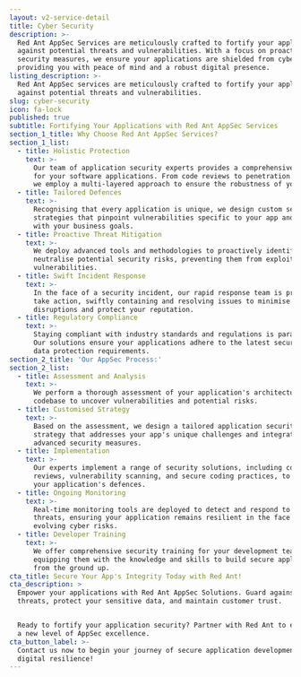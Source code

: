 ```yaml
---
layout: v2-service-detail
title: Cyber Security
description: >-
  Red Ant AppSec Services are meticulously crafted to fortify your applications
  against potential threats and vulnerabilities. With a focus on proactive
  security measures, we ensure your applications are shielded from cyber risks,
  providing you with peace of mind and a robust digital presence.
listing_description: >-
  Red Ant AppSec services are meticulously crafted to fortify your applications
  against potential threats and vulnerabilities.
slug: cyber-security
icon: fa-lock
published: true
subtitle: Fortifying Your Applications with Red Ant AppSec Services
section_1_title: Why Choose Red Ant AppSec Services?
section_1_list:
  - title: Holistic Protection
    text: >-
      Our team of application security experts provides a comprehensive shield
      for your software applications. From code reviews to penetration testing,
      we employ a multi-layered approach to ensure the robustness of your apps.
  - title: Tailored Defences
    text: >-
      Recognising that every application is unique, we design custom security
      strategies that pinpoint vulnerabilities specific to your app and align
      with your business goals.
  - title: Proactive Threat Mitigation
    text: >-
      We deploy advanced tools and methodologies to proactively identify and
      neutralise potential security risks, preventing them from exploiting
      vulnerabilities.
  - title: Swift Incident Response
    text: >-
      In the face of a security incident, our rapid response team is primed to
      take action, swiftly containing and resolving issues to minimise
      disruptions and protect your reputation.
  - title: Regulatory Compliance
    text: >-
      Staying compliant with industry standards and regulations is paramount.
      Our solutions ensure your applications adhere to the latest security and
      data protection requirements.
section_2_title: 'Our AppSec Process:'
section_2_list:
  - title: Assessment and Analysis
    text: >-
      We perform a thorough assessment of your application's architecture and
      codebase to uncover vulnerabilities and potential risks.
  - title: Customised Strategy
    text: >-
      Based on the assessment, we design a tailored application security
      strategy that addresses your app's unique challenges and integrates
      advanced security measures.
  - title: Implementation
    text: >-
      Our experts implement a range of security solutions, including code
      reviews, vulnerability scanning, and secure coding practices, to fortify
      your application's defences.
  - title: Ongoing Monitoring
    text: >-
      Real-time monitoring tools are deployed to detect and respond to emerging
      threats, ensuring your application remains resilient in the face of
      evolving cyber risks.
  - title: Developer Training
    text: >-
      We offer comprehensive security training for your development team,
      equipping them with the knowledge and skills to build secure applications
      from the ground up.
cta_title: Secure Your App's Integrity Today with Red Ant!
cta_description: >
  Empower your applications with Red Ant AppSec Solutions. Guard against cyber
  threats, protect your sensitive data, and maintain customer trust.


  Ready to fortify your application security? Partner with Red Ant to experience
  a new level of AppSec excellence.
cta_button_label: >-
  Contact us now to begin your journey of secure application development and
  digital resilience!
---
```
















